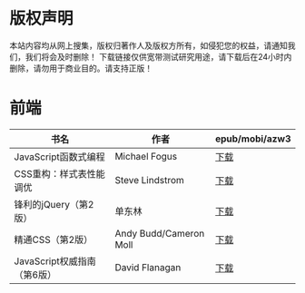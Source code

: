 # 版权声明

本站内容均从网上搜集，版权归著作人及版权方所有，如侵犯您的权益，请通知我们，我们将会及时删除！ 下载链接仅供宽带测试研究用途，请下载后在24小时内删除，请勿用于商业目的。请支持正版！

# 前端

| 书名 | 作者 | epub/mobi/azw3 |
| --- | --- | --- |
| JavaScript函数式编程 | Michael Fogus | [下载](https://url89.ctfile.com/f/31084289-1357048030-9c7b24?p=8866) |
| CSS重构：样式表性能调优 | Steve Lindstrom | [下载](https://url89.ctfile.com/f/31084289-1357017682-29904e?p=8866) |
| 锋利的jQuery（第2版） | 单东林 | [下载](https://url89.ctfile.com/f/31084289-1357016728-3282f4?p=8866) |
| 精通CSS（第2版） | Andy Budd/Cameron Moll | [下载](https://url89.ctfile.com/f/31084289-1357008904-4f5343?p=8866) |
| JavaScript权威指南（第6版） | David Flanagan | [下载](https://url89.ctfile.com/f/31084289-1357007116-b8fd4f?p=8866) |
